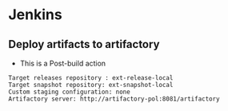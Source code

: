 # Jenkins

## Deploy artifacts to artifactory

- This is a Post-build action

```
Target releases repository : ext-release-local
Target snapshot repository: ext-snapshot-local
Custom staging configuration: none
Artifactory server: http://artifactory-pol:8081/artifactory

```

